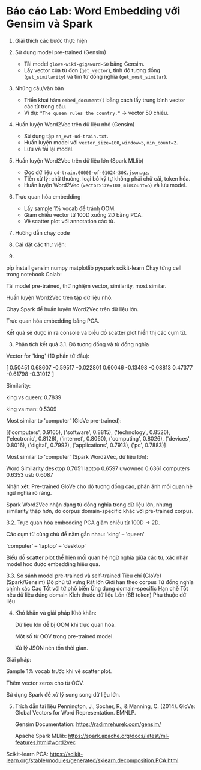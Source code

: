 # Báo cáo Lab: Word Embedding với Gensim và Spark

1. Giải thích các bước thực hiện

1. Sử dụng model pre-trained (Gensim)
   - Tải model `glove-wiki-gigaword-50` bằng Gensim.  
   - Lấy vector của từ đơn (`get_vector`), tính độ tương đồng (`get_similarity`) và tìm từ đồng nghĩa (`get_most_similar`).

2. Nhúng câu/văn bản 
   - Triển khai hàm `embed_document()` bằng cách lấy trung bình vector các từ trong câu.  
   - Ví dụ: `"The queen rules the country."` → vector 50 chiều.

3. Huấn luyện Word2Vec trên dữ liệu nhỏ (Gensim) 
   - Sử dụng tập `en_ewt-ud-train.txt`.  
   - Huấn luyện model với `vector_size=100`, `window=5`, `min_count=2`.  
   - Lưu và tải lại model.

4. Huấn luyện Word2Vec trên dữ liệu lớn (Spark MLlib)
   - Đọc dữ liệu `c4-train.00000-of-01024-30K.json.gz`.  
   - Tiền xử lý: chữ thường, loại bỏ ký tự không phải chữ cái, token hóa.  
   - Huấn luyện Word2Vec (`vectorSize=100`, `minCount=5`) và lưu model.

5. Trực quan hóa embedding  
   - Lấy sample 1% vocab để tránh OOM.  
   - Giảm chiều vector từ 100D xuống 2D bằng PCA.  
   - Vẽ scatter plot với annotation các từ.


2. Hướng dẫn chạy code
1. Cài đặt các thư viện:
2. 
pip install gensim numpy matplotlib pyspark scikit-learn
Chạy từng cell trong notebook Colab:

Tải model pre-trained, thử nghiệm vector, similarity, most similar.

Huấn luyện Word2Vec trên tập dữ liệu nhỏ.

Chạy Spark để huấn luyện Word2Vec trên dữ liệu lớn.

Trực quan hóa embedding bằng PCA.

Kết quả sẽ được in ra console và biểu đồ scatter plot hiển thị các cụm từ.

3. Phân tích kết quả
3.1. Độ tương đồng và từ đồng nghĩa

Vector for 'king' (10 phần tử đầu):

[ 0.50451 0.68607 -0.59517 -0.022801 0.60046 -0.13498 -0.08813 0.47377 -0.61798 -0.31012 ]

Similarity:

king vs queen: 0.7839

king vs man: 0.5309

Most similar to 'computer' (GloVe pre-trained):

[('computers', 0.9165), ('software', 0.8815), ('technology', 0.8526),
 ('electronic', 0.8126), ('internet', 0.8060), ('computing', 0.8026),
 ('devices', 0.8016), ('digital', 0.7992), ('applications', 0.7913), ('pc', 0.7883)]

Most similar to 'computer' (Spark Word2Vec, dữ liệu lớn):

Word	       Similarity
desktop      	0.7051
laptop      	0.6597
uwowned      	0.6361
computers   	0.6353
usb	         0.6087

Nhận xét:
   Pre-trained GloVe cho độ tương đồng cao, phản ánh mối quan hệ ngữ nghĩa rõ ràng.

   Spark Word2Vec nhận dạng từ đồng nghĩa trong dữ liệu lớn, nhưng similarity thấp hơn, do corpus domain-specific khác với pre-trained corpus.

3.2. Trực quan hóa embedding
   PCA giảm chiều từ 100D → 2D.

Các cụm từ cùng chủ đề nằm gần nhau:
   'king' – 'queen'

   'computer' – 'laptop' – 'desktop'

   Biểu đồ scatter plot thể hiện mối quan hệ ngữ nghĩa giữa các từ, xác nhận model học được embedding hiệu quả.

3.3. So sánh model pre-trained và self-trained
Tiêu chí	                  (GloVe)	                 (Spark/Gensim)
Độ phủ từ vựng	            Rất lớn	               Giới hạn theo corpus
Từ đồng nghĩa chính xác   	Cao	                  Tốt với từ phổ biến
Ứng dụng domain-specific	Hạn chế	               Tốt nếu dữ liệu đúng domain
Kích thước dữ liệu	      Lớn (6B token)	         Phụ thuộc dữ liệu

4. Khó khăn và giải pháp
Khó khăn:

   Dữ liệu lớn dễ bị OOM khi trực quan hóa.

   Một số từ OOV trong pre-trained model.

   Xử lý JSON nén tốn thời gian.

Giải pháp:

   Sample 1% vocab trước khi vẽ scatter plot.

   Thêm vector zeros cho từ OOV.

   Sử dụng Spark để xử lý song song dữ liệu lớn.

5. Trích dẫn tài liệu
   Pennington, J., Socher, R., & Manning, C. (2014). GloVe: Global Vectors for Word Representation. EMNLP.

   Gensim Documentation: https://radimrehurek.com/gensim/

   Apache Spark MLlib: https://spark.apache.org/docs/latest/ml-features.html#word2vec

Scikit-learn PCA: https://scikit-learn.org/stable/modules/generated/sklearn.decomposition.PCA.html
